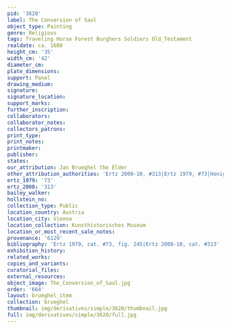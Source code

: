 ```yaml
---
pid: '3620'
label: The Conversion of Saul
object_type: Painting
genre: Religious
tags: Traveling Horse Forest Burghers Soldiers Old_Testament
realdate: ca. 1600
height_cm: '35'
width_cm: '42'
diameter_cm: 
plate_dimensions: 
support: Panel
drawing_medium: 
signature: 
signature_location: 
support_marks: 
further_inscription: 
collaborators: 
collaborator_notes: 
collectors_patrons: 
print_type: 
print_notes: 
printmaker: 
publisher: 
states: 
our_attribution: Jan Brueghel the Elder
other_attribution_authorities: 'Ertz 2008-10, #313|Ertz 1979, #73|Honig database'
ertz_1979: '73'
ertz_2008: '313'
bailey_walker: 
hollstein_no: 
collection_type: Public
location_country: Austria
location_city: Vienna
location_collection: Kunsthistorisches Museum
location_or_most_recent_sale_notes: 
provenance: '6129'
bibliography: 'Ertz 1979, cat. #73, fig. 245|Ertz 2008-10, cat. #313'
exhibition_history: 
related_works: 
copies_and_variants: 
curatorial_files: 
external_resources: 
object_image: The_Conversion_of_Saul.jpg
order: '664'
layout: brueghel_item
collection: brueghel
thumbnail: img/derivatives/simple/3620/thumbnail.jpg
full: img/derivatives/simple/3620/full.jpg
---
```

